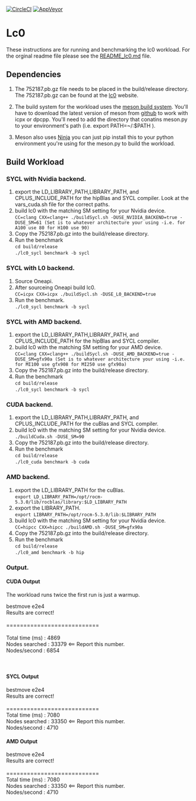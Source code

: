 [![CircleCI](https://circleci.com/gh/LeelaChessZero/lc0.svg?style=shield)](https://circleci.com/gh/LeelaChessZero/lc0)
[![AppVeyor](https://ci.appveyor.com/api/projects/status/3245b83otdee7oj7?svg=true)](https://ci.appveyor.com/project/leelachesszero/lc0)

# Lc0

These instructions are for running and benchmarking the lc0 workload. For the orginal readme file please see the [README_lc0.md](README_lc0.md) file.

## Dependencies
1. The 752187.pb.gz file needs to be placed in the build/release directory. The 752187.pb.gz can be found at the [lc0](https://lczero.org/play/networks/bestnets/) website.
2. The build system for the workload uses the [meson build system](https://mesonbuild.com/). You'll have to download the latest version of meson from [github](https://github.com/mesonbuild/meson) to work with icpx or dpcpp. You'll need to add the directory that conatins meson.py to your environment's path (i.e. export PATH=~/<meson cloned directory>:$PATH ). 

3. Meson also uses [Ninja](https://ninja-build.org/) you can just pip install this to your python environment you're using for the meson.py to build the workload.

## Build Workload 
### SYCL with Nvidia backend.
1. export the LD_LIBRARY_PATH,LIBRARY_PATH, and CPLUS_INCLUDE_PATH for the hipBlas and SYCL compiler. Look at the vars_cuda.sh file for the correct paths. <br/>
2. build lc0 with the matching SM setting for your Nvidia device. <br/>
    `CC=clang CXX=clang++ ./buildSycl.sh -DUSE_NVIDIA_BACKEND=true -DUSE_SM=61 (Set is to whatever architecture your using -i.e. for A100 use 80 for H100 use 90)`
3. Copy the 752187.pb.gz into the build/release directory.    
4. Run the benchmark <br/>
    `cd build/release` <br/>
    `./lc0_sycl benchmark -b sycl`

### SYCL with L0 backend.
1. Source Oneapi.<br/>
2. After sourceing Oneapi build lc0.<br/> 
    `CC=icpx CXX=icpx ./buildSycl.sh -DUSE_L0_BACKEND=true`<br/>
3. Run the benchmark.<br/>
    `./lc0_sycl benchmark -b sycl`<br/>
    
### SYCL with AMD backend.
1. export the LD_LIBRARY_PATH,LIBRARY_PATH, and CPLUS_INCLUDE_PATH for the hipBlas and SYCL compiler.<br/>
2. build lc0 with the matching SM setting for your AMD device. <br/>
    `CC=clang CXX=clang++ ./buildSycl.sh -DUSE_AMD_BACKEND=true -DUSE_SM=gfx90a (Set is to whatever architecture your using -i.e. for MI100 use gfx908 for MI250 use gfx90a)`
3. Copy the 752187.pb.gz into the build/release directory.    
4. Run the benchmark <br/>
    `cd build/release` <br/>
    `./lc0_sycl benchmark -b sycl`


### CUDA backend.
1. export the LD_LIBRARY_PATH,LIBRARY_PATH, and CPLUS_INCLUDE_PATH for the cuBlas and SYCL compiler.<br/>
2. build lc0 with the matching SM setting for your Nvidia device. <br/>
    `./buildCuda.sh -DUSE_SM=90`
3. Copy the 752187.pb.gz into the build/release directory.    
4. Run the benchmark <br/>
    `cd build/release` <br/>
    `./lc0_cuda benchmark -b cuda`

### AMD backend.
1. export the LD_LIBRARY_PATH for the cuBlas.<br/>
    `export LD_LIBRARY_PATH=/opt/rocm-5.3.0/lib/rocblas/library:$LD_LIBRARY_PATH`
2. export the LIBRARY_PATH.<br/>
    `export LIBRARY_PATH=/opt/rocm-5.3.0/lib:$LIBRARY_PATH`
3. build lc0 with the matching SM setting for your Nvidia device. <br/>
    `CC=hipcc CXX=hipcc ./buildAMD.sh -DUSE_SM=gfx90a`
4. Copy the 752187.pb.gz into the build/release directory.    
5. Run the benchmark <br/>
    `cd build/release` <br/>
    `./lc0_amd benchmark -b hip`
    
### Output.
#### CUDA Output 
The workload runs twice the first run is just a warmup. 

bestmove e2e4<br/>
Results are correct!<br/>
<br/>
===========================<br/>
<br/>
Total time (ms) : 4869<br/>
Nodes searched  : 33379 <== Report this number. <br/>
Nodes/second    : 6854<br/>
<br/>
<br/>
#### SYCL Output
bestmove e2e4<br/>
Results are correct!<br/>
<br/>
===========================<br/>
Total time (ms) : 7080<br/>
Nodes searched  : 33350 <== Report this number. <br/>
Nodes/second    : 4710<br/>
#### AMD Output
bestmove e2e4<br/>
Results are correct!<br/>
<br/>
===========================<br/>
Total time (ms) : 7080<br/>
Nodes searched  : 33350 <== Report this number. <br/>
Nodes/second    : 4710<br/>

